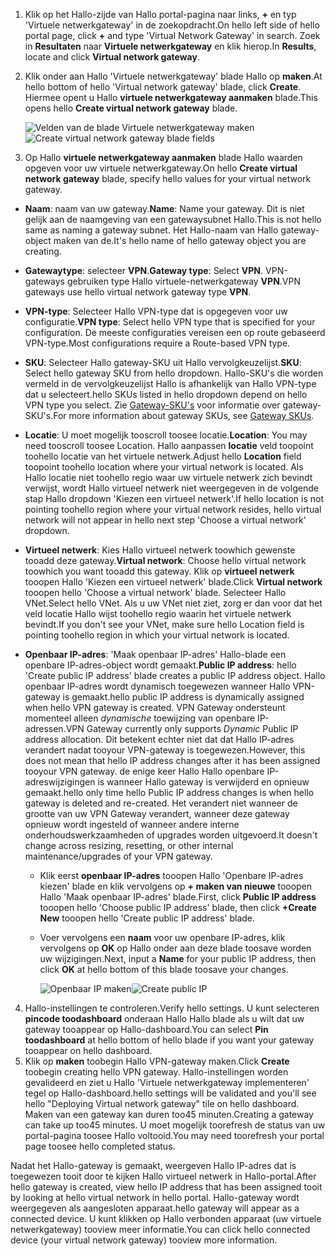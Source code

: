 1. <span data-ttu-id="d3001-101">Klik op het Hallo-zijde van Hallo portal-pagina naar links,  **+**  en typ 'Virtuele netwerkgateway' in de zoekopdracht.</span><span class="sxs-lookup"><span data-stu-id="d3001-101">On hello left side of hello portal page, click **+** and type 'Virtual Network Gateway' in search.</span></span> <span data-ttu-id="d3001-102">Zoek in **Resultaten** naar **Virtuele netwerkgateway** en klik hierop.</span><span class="sxs-lookup"><span data-stu-id="d3001-102">In **Results**, locate and click **Virtual network gateway**.</span></span>
2. <span data-ttu-id="d3001-103">Klik onder aan Hallo 'Virtuele netwerkgateway' blade Hallo op **maken**.</span><span class="sxs-lookup"><span data-stu-id="d3001-103">At hello bottom of hello 'Virtual network gateway' blade, click **Create**.</span></span> <span data-ttu-id="d3001-104">Hiermee opent u Hallo **virtuele netwerkgateway aanmaken** blade.</span><span class="sxs-lookup"><span data-stu-id="d3001-104">This opens hello **Create virtual network gateway** blade.</span></span>

    <span data-ttu-id="d3001-105">![Velden van de blade Virtuele netwerkgateway maken](./media/vpn-gateway-add-gw-s2s-rm-portal-include/vnet_gw.png "Nieuwe gateway")</span><span class="sxs-lookup"><span data-stu-id="d3001-105">![Create virtual network gateway blade fields](./media/vpn-gateway-add-gw-s2s-rm-portal-include/vnet_gw.png "New gateway")</span></span>

3. <span data-ttu-id="d3001-106">Op Hallo **virtuele netwerkgateway aanmaken** blade Hallo waarden opgeven voor uw virtuele netwerkgateway.</span><span class="sxs-lookup"><span data-stu-id="d3001-106">On hello **Create virtual network gateway** blade, specify hello values for your virtual network gateway.</span></span>

  - <span data-ttu-id="d3001-107">**Naam**: naam van uw gateway.</span><span class="sxs-lookup"><span data-stu-id="d3001-107">**Name**: Name your gateway.</span></span> <span data-ttu-id="d3001-108">Dit is niet gelijk aan de naamgeving van een gatewaysubnet Hallo.</span><span class="sxs-lookup"><span data-stu-id="d3001-108">This is not hello same as naming a gateway subnet.</span></span> <span data-ttu-id="d3001-109">Het Hallo-naam van Hallo gateway-object maken van de.</span><span class="sxs-lookup"><span data-stu-id="d3001-109">It's hello name of hello gateway object you are creating.</span></span>
  - <span data-ttu-id="d3001-110">**Gatewaytype**: selecteer **VPN**.</span><span class="sxs-lookup"><span data-stu-id="d3001-110">**Gateway type**: Select **VPN**.</span></span> <span data-ttu-id="d3001-111">VPN-gateways gebruiken type Hallo virtuele-netwerkgateway **VPN**.</span><span class="sxs-lookup"><span data-stu-id="d3001-111">VPN gateways use hello virtual network gateway type **VPN**.</span></span> 
  - <span data-ttu-id="d3001-112">**VPN-type**: Selecteer Hallo VPN-type dat is opgegeven voor uw configuratie.</span><span class="sxs-lookup"><span data-stu-id="d3001-112">**VPN type**: Select hello VPN type that is specified for your configuration.</span></span> <span data-ttu-id="d3001-113">De meeste configuraties vereisen een op route gebaseerd VPN-type.</span><span class="sxs-lookup"><span data-stu-id="d3001-113">Most configurations require a Route-based VPN type.</span></span>
  - <span data-ttu-id="d3001-114">**SKU**: Selecteer Hallo gateway-SKU uit Hallo vervolgkeuzelijst.</span><span class="sxs-lookup"><span data-stu-id="d3001-114">**SKU**: Select hello gateway SKU from hello dropdown.</span></span> <span data-ttu-id="d3001-115">Hallo-SKU's die worden vermeld in de vervolgkeuzelijst Hallo is afhankelijk van Hallo VPN-type dat u selecteert.</span><span class="sxs-lookup"><span data-stu-id="d3001-115">hello SKUs listed in hello dropdown depend on hello VPN type you select.</span></span> <span data-ttu-id="d3001-116">Zie [Gateway-SKU's](../articles/vpn-gateway/vpn-gateway-about-vpn-gateway-settings.md#gwsku) voor informatie over gateway-SKU's.</span><span class="sxs-lookup"><span data-stu-id="d3001-116">For more information about gateway SKUs, see [Gateway SKUs](../articles/vpn-gateway/vpn-gateway-about-vpn-gateway-settings.md#gwsku).</span></span>
  - <span data-ttu-id="d3001-117">**Locatie**: U moet mogelijk tooscroll toosee locatie.</span><span class="sxs-lookup"><span data-stu-id="d3001-117">**Location**: You may need tooscroll toosee Location.</span></span> <span data-ttu-id="d3001-118">Hallo aanpassen **locatie** veld toopoint toohello locatie van het virtuele netwerk.</span><span class="sxs-lookup"><span data-stu-id="d3001-118">Adjust hello **Location** field toopoint toohello location where your virtual network is located.</span></span> <span data-ttu-id="d3001-119">Als Hallo locatie niet toohello regio waar uw virtuele netwerk zich bevindt verwijst, wordt Hallo virtueel netwerk niet weergegeven in de volgende stap Hallo dropdown 'Kiezen een virtueel netwerk'.</span><span class="sxs-lookup"><span data-stu-id="d3001-119">If hello location is not pointing toohello region where your virtual network resides, hello virtual network will not appear in hello next step 'Choose a virtual network' dropdown.</span></span>
  - <span data-ttu-id="d3001-120">**Virtueel netwerk**: Kies Hallo virtueel netwerk toowhich gewenste tooadd deze gateway.</span><span class="sxs-lookup"><span data-stu-id="d3001-120">**Virtual network**: Choose hello virtual network toowhich you want tooadd this gateway.</span></span> <span data-ttu-id="d3001-121">Klik op **virtueel netwerk** tooopen Hallo 'Kiezen een virtueel netwerk' blade.</span><span class="sxs-lookup"><span data-stu-id="d3001-121">Click **Virtual network** tooopen hello 'Choose a virtual network' blade.</span></span> <span data-ttu-id="d3001-122">Selecteer Hallo VNet.</span><span class="sxs-lookup"><span data-stu-id="d3001-122">Select hello VNet.</span></span> <span data-ttu-id="d3001-123">Als u uw VNet niet ziet, zorg er dan voor dat het veld locatie Hallo wijst toohello regio waarin het virtuele netwerk bevindt.</span><span class="sxs-lookup"><span data-stu-id="d3001-123">If you don't see your VNet, make sure hello Location field is pointing toohello region in which your virtual network is located.</span></span>
  - <span data-ttu-id="d3001-124">**Openbaar IP-adres**: 'Maak openbaar IP-adres' Hallo-blade een openbare IP-adres-object wordt gemaakt.</span><span class="sxs-lookup"><span data-stu-id="d3001-124">**Public IP address**: hello 'Create public IP address' blade creates a public IP address object.</span></span> <span data-ttu-id="d3001-125">Hallo openbaar IP-adres wordt dynamisch toegewezen wanneer Hallo VPN-gateway is gemaakt.</span><span class="sxs-lookup"><span data-stu-id="d3001-125">hello public IP address is dynamically assigned when hello VPN gateway is created.</span></span> <span data-ttu-id="d3001-126">VPN Gateway ondersteunt momenteel alleen *dynamische* toewijzing van openbare IP-adressen.</span><span class="sxs-lookup"><span data-stu-id="d3001-126">VPN Gateway currently only supports *Dynamic* Public IP address allocation.</span></span> <span data-ttu-id="d3001-127">Dit betekent echter niet dat dat Hallo IP-adres verandert nadat tooyour VPN-gateway is toegewezen.</span><span class="sxs-lookup"><span data-stu-id="d3001-127">However, this does not mean that hello IP address changes after it has been assigned tooyour VPN gateway.</span></span> <span data-ttu-id="d3001-128">de enige keer Hallo Hallo openbare IP-adreswijzigingen is wanneer Hallo gateway is verwijderd en opnieuw gemaakt.</span><span class="sxs-lookup"><span data-stu-id="d3001-128">hello only time hello Public IP address changes is when hello gateway is deleted and re-created.</span></span> <span data-ttu-id="d3001-129">Het verandert niet wanneer de grootte van uw VPN Gateway verandert, wanneer deze gateway opnieuw wordt ingesteld of wanneer andere interne onderhoudswerkzaamheden of upgrades worden uitgevoerd.</span><span class="sxs-lookup"><span data-stu-id="d3001-129">It doesn't change across resizing, resetting, or other internal maintenance/upgrades of your VPN gateway.</span></span>

    - <span data-ttu-id="d3001-130">Klik eerst **openbaar IP-adres** tooopen Hallo 'Openbare IP-adres kiezen' blade en klik vervolgens op **+ maken van nieuwe** tooopen Hallo 'Maak openbaar IP-adres' blade.</span><span class="sxs-lookup"><span data-stu-id="d3001-130">First, click **Public IP address** tooopen hello 'Choose public IP address' blade, then click **+Create New** tooopen hello 'Create public IP address' blade.</span></span>
    - <span data-ttu-id="d3001-131">Voer vervolgens een **naam** voor uw openbare IP-adres, klik vervolgens op **OK** op Hallo onder aan deze blade toosave worden uw wijzigingen.</span><span class="sxs-lookup"><span data-stu-id="d3001-131">Next, input a **Name** for your public IP address, then click **OK** at hello bottom of this blade toosave your changes.</span></span>

      <span data-ttu-id="d3001-132">![Openbaar IP maken](./media/vpn-gateway-add-gw-s2s-rm-portal-include/pip.png "PIP maken")</span><span class="sxs-lookup"><span data-stu-id="d3001-132">![Create public IP](./media/vpn-gateway-add-gw-s2s-rm-portal-include/pip.png "Create PIP")</span></span>

4. <span data-ttu-id="d3001-133">Hallo-instellingen te controleren.</span><span class="sxs-lookup"><span data-stu-id="d3001-133">Verify hello settings.</span></span> <span data-ttu-id="d3001-134">U kunt selecteren **pincode toodashboard** onderaan Hallo Hallo blade als u wilt dat uw gateway tooappear op Hallo-dashboard.</span><span class="sxs-lookup"><span data-stu-id="d3001-134">You can select **Pin toodashboard** at hello bottom of hello blade if you want your gateway tooappear on hello dashboard.</span></span> 
5. <span data-ttu-id="d3001-135">Klik op **maken** toobegin Hallo VPN-gateway maken.</span><span class="sxs-lookup"><span data-stu-id="d3001-135">Click **Create** toobegin creating hello VPN gateway.</span></span> <span data-ttu-id="d3001-136">Hallo-instellingen worden gevalideerd en ziet u Hallo 'Virtuele netwerkgateway implementeren' tegel op Hallo-dashboard.</span><span class="sxs-lookup"><span data-stu-id="d3001-136">hello settings will be validated and you'll see hello "Deploying Virtual network gateway" tile on hello dashboard.</span></span> <span data-ttu-id="d3001-137">Maken van een gateway kan duren too45 minuten.</span><span class="sxs-lookup"><span data-stu-id="d3001-137">Creating a gateway can take up too45 minutes.</span></span> <span data-ttu-id="d3001-138">U moet mogelijk toorefresh de status van uw portal-pagina toosee Hallo voltooid.</span><span class="sxs-lookup"><span data-stu-id="d3001-138">You may need toorefresh your portal page toosee hello completed status.</span></span>

<span data-ttu-id="d3001-139">Nadat het Hallo-gateway is gemaakt, weergeven Hallo IP-adres dat is toegewezen tooit door te kijken Hallo virtueel netwerk in Hallo-portal.</span><span class="sxs-lookup"><span data-stu-id="d3001-139">After hello gateway is created, view hello IP address that has been assigned tooit by looking at hello virtual network in hello portal.</span></span> <span data-ttu-id="d3001-140">Hallo-gateway wordt weergegeven als aangesloten apparaat.</span><span class="sxs-lookup"><span data-stu-id="d3001-140">hello gateway will appear as a connected device.</span></span> <span data-ttu-id="d3001-141">U kunt klikken op Hallo verbonden apparaat (uw virtuele netwerkgateway) tooview meer informatie.</span><span class="sxs-lookup"><span data-stu-id="d3001-141">You can click hello connected device (your virtual network gateway) tooview more information.</span></span>
